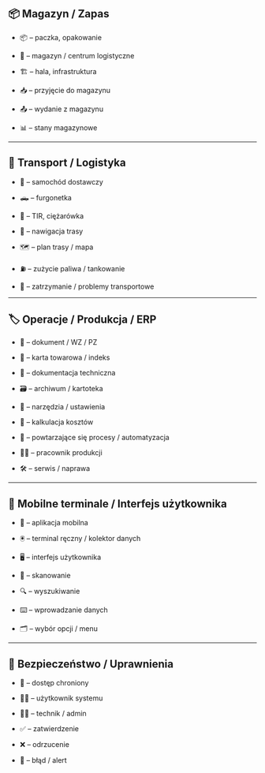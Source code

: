 

## 📦 **Magazyn / Zapas**

- 📦 – paczka, opakowanie
    
- 🏬 – magazyn / centrum logistyczne
    
- 🏗️ – hala, infrastruktura
    
- 📥 – przyjęcie do magazynu
    
- 📤 – wydanie z magazynu
    
- 📊 – stany magazynowe
    

---

## 🚚 **Transport / Logistyka**

- 🚚 – samochód dostawczy
    
- 🛻 – furgonetka
    
- 🚛 – TIR, ciężarówka
    
- 🧭 – nawigacja trasy
    
- 🗺️ – plan trasy / mapa
    
- ⛽ – zużycie paliwa / tankowanie
    
- 🛑 – zatrzymanie / problemy transportowe
    

---

## 🏷️ **Operacje / Produkcja / ERP**

- 🧾 – dokument / WZ / PZ
    
- 📇 – karta towarowa / indeks
    
- 📁 – dokumentacja techniczna
    
- 🗃️ – archiwum / kartoteka
    
- 🧰 – narzędzia / ustawienia
    
- 🧮 – kalkulacja kosztów
    
- 🔁 – powtarzające się procesy / automatyzacja
    
- 🧑‍🏭 – pracownik produkcji
    
- 🛠️ – serwis / naprawa
    

---

## 📱 **Mobilne terminale / Interfejs użytkownika**

- 📱 – aplikacja mobilna
    
- 🖲️ – terminal ręczny / kolektor danych
    
- 🖥️ – interfejs użytkownika
    
- 🧿 – skanowanie
    
- 🔍 – wyszukiwanie
    
- ⌨️ – wprowadzanie danych
    
- 🗂️ – wybór opcji / menu
    

---

## 🔐 **Bezpieczeństwo / Uprawnienia**

- 🔐 – dostęp chroniony
    
- 🧑‍💼 – użytkownik systemu
    
- 🧑‍🔧 – technik / admin
    
- ✅ – zatwierdzenie
    
- ❌ – odrzucenie
    
- 📛 – błąd / alert